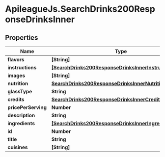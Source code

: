 # ApileagueJs.SearchDrinks200ResponseDrinksInner

## Properties

Name | Type | Description | Notes
------------ | ------------- | ------------- | -------------
**flavors** | **[String]** |  | [optional] 
**instructions** | [**[SearchDrinks200ResponseDrinksInnerInstructionsInner]**](SearchDrinks200ResponseDrinksInnerInstructionsInner.md) |  | [optional] 
**images** | **[String]** |  | [optional] 
**nutrition** | [**SearchDrinks200ResponseDrinksInnerNutrition**](SearchDrinks200ResponseDrinksInnerNutrition.md) |  | [optional] 
**glassType** | **String** |  | [optional] 
**credits** | [**SearchDrinks200ResponseDrinksInnerCredits**](SearchDrinks200ResponseDrinksInnerCredits.md) |  | [optional] 
**pricePerServing** | **Number** |  | [optional] 
**description** | **String** |  | [optional] 
**ingredients** | [**[SearchDrinks200ResponseDrinksInnerIngredientsInner]**](SearchDrinks200ResponseDrinksInnerIngredientsInner.md) |  | [optional] 
**id** | **Number** |  | [optional] 
**title** | **String** |  | [optional] 
**cuisines** | **[String]** |  | [optional] 


